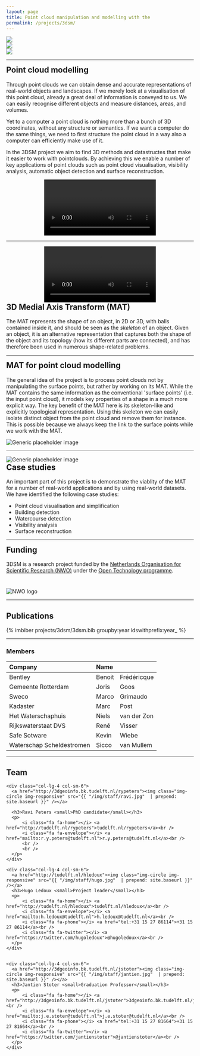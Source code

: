 ```yaml
---
layout: page
title: Point cloud manipulation and modelling with the 
permalink: /projects/3dsm/
---
```


<div class="row">
  <div class="col-sm-3 hidden-xs nopadding"><img class="img-responsive" src="{{ "/projects/3dsm/img/2dskeleton.png" | prepend: site.baseurl }}"/></div>
  <div class="col-sm-4 hidden-xs nopadding"><img class="img-responsive" src="{{ "/projects/3dsm/img/bg2.png" | prepend: site.baseurl }}"/></div>
  <div class="col-sm-5 hidden-xs nopadding"><img class="img-responsive" src="{{ "/projects/3dsm/img/bg.jpg" | prepend: site.baseurl }}"/></div>
</div>



- - -

<div class="row featurette">
  <div class="col-md-7">
    <h2 class="featurette-heading" style="margin-top:0px;">Point cloud modelling</h2>
    <p>Through point clouds we can obtain dense and accurate representations of real-world objects and landscapes. If we merely look at a visualisation of this point cloud, already a great deal of information is conveyed to us. We can easily recognise different objects and measure distances, areas, and volumes.</p>
    <p>Yet to a computer a point cloud is nothing more than a bunch of 3D coordinates, without any structure or semantics. If we want a computer do the same things, we need to first structure the point cloud in a way also a computer can efficiently make use of it.</p>
    <p>In the 3DSM project we aim to find 3D methods and datastructes that make it easier to work with pointclouds. By achieving this we enable a number of key applications of point clouds such as point cloud visualisation, visibility analysis, automatic object detection and surface reconstruction.</p>
  </div>
  <div class="col-md-5">
    <div align="center" class="embed-responsive embed-responsive-16by9">
    <video autoplay loop class="embed-responsive-item">
        <source src="{{ "/projects/3dsm/img/ze.mp4" | prepend: site.baseurl }}" type="video/mp4">
    </video>
    </div>
  </div>
</div>

- - - 

<div class="row featurette">
  <div class="col-md-5">
    <div align="center" class="embed-responsive embed-responsive-16by9">
    <video autoplay loop class="embed-responsive-item">
        <source src="{{ "/projects/3dsm/img/sb.mp4" | prepend: site.baseurl }}" type="video/mp4">
    </video>
    </div>
  </div>
  <div class="col-md-7">
    <h2 class="featurette-heading" style="margin-top:0px;">3D Medial Axis Transform (MAT)</h2>
    <p>The MAT represents the shape of an object, in 2D or 3D, with balls contained inside it, and should be seen as the <em>skeleton</em> of an object. Given an object, it is an alternative representation that captures both the shape of the object and its topology (how its different parts are connected), and has therefore been used in numerous shape-related problems.</p>
  </div>
</div>

 - - - 

<div class="row featurette">
  <div class="col-md-7">
    <h2 class="featurette-heading" style="margin-top:0px;">MAT for point cloud modelling</h2>
    <p>The general idea of the project is to process point clouds not by manipulating the surface points, but rather by working on its MAT. While the MAT contains the same information as the conventional 'surface points' (i.e. the input point cloud), it models key properties of a shape in a much more explicit way. The key benefit of the MAT here is its skeleton-like and explicitly topological representation. Using this skeleton we can easily isolate distinct object from the point cloud and remove them for instance. This is possible because we always keep the link to the surface points while we work with the MAT.</p>
  </div>
  <div class="col-md-5">
    <img class="featurette-image img-responsive" src="{{ "/projects/3dsm/img/idea.gif" | prepend: site.baseurl }}" alt="Generic placeholder image">
  </div>
</div>

- - -

<div class="row featurette">
  <div class="col-md-5">
    <img class="featurette-image img-responsive" src="{{ "/projects/3dsm/img/usecases.jpeg" | prepend: site.baseurl }}" alt="Generic placeholder image">
  </div>
  <div class="col-md-7">
    <h2 class="featurette-heading" style="margin-top:0px;">Case studies</h2>
    <p>An important part of this project is to demonstrate the viablity of the MAT for a number of real-world applications and by using real-world datasets. We have identified the following case studies:</p>
    <ul>
    <li>Point cloud visualisation and simplification</li>
    <li>Building detection</li>
    <li>Watercourse detection</li>
    <li>Visibility analysis</li>
    <li>Surface reconstruction</li>
    </ul>
  </div>
</div>

- - -


<div class="row featurette">
  <div class="col-md-7">
    <h2 class="featurette-heading" style="margin-top:0px;">Funding</h2>
    <p>3DSM is a research project funded by the <a href="http://www.stw.nl/en/">Netherlands Organisation for Scientific Research (NWO)</a> under the <a href="http://www.stw.nl/en/content/open-technology-programme">Open Technology programme</a>.</p>
  </div>
  <div class="col-md-5">
    <img style="margin-top:25px" class="featurette-image img-responsive" src="{{ "/projects/3dsm/img/nwo_logo.jpg" | prepend: site.baseurl }}" alt="NWO logo">
  </div>
</div>

- - -

## Publications

{% imbiber projects/3dsm/3dsm.bib groupby:year idswithprefix:year_ %}

- - -



### Members

<div class="container">
  <table class="table table-hover table-condensed">
<thead>
<tr>
<th style="text-align:left;"> Company </th>
<th style="text-align:left;"> Name </th>
<th>     </th>
</tr>
</thead>
<tbody>
<tr>
<td style="text-align:left;"> Bentley </td>
<td style="text-align:left;"> Benoit </td>
<td> Frédéricque </td>
</tr>
<tr>
<td style="text-align:left;"> Gemeente Rotterdam </td>
<td style="text-align:left;"> Joris </td>
<td> Goos </td>
</tr>
<tr>
<td style="text-align:left;"> Sweco </td>
<td style="text-align:left;"> Marco </td>
<td> Grimaudo </td>
</tr>
<tr>
<td style="text-align:left;"> Kadaster </td>
<td style="text-align:left;"> Marc </td>
<td> Post </td>
</tr>
<tr>
<td style="text-align:left;"> Het Waterschaphuis </td>
<td style="text-align:left;"> Niels </td>
<td> van der Zon </td>
</tr>
<tr>
<td style="text-align:left;"> Rijkswaterstaat DVS </td>
<td style="text-align:left;"> René </td>
<td> Visser </td>
</tr>
<tr>
<td style="text-align:left;"> Safe Sotware </td>
<td style="text-align:left;"> Kevin </td>
<td> Wiebe </td>
</tr>
<tr>
<td style="text-align:left;"> Waterschap Scheldestromen </td>
<td style="text-align:left;"> Sicco </td>
<td> van Mullem </td>
</tr>
</tbody>
</table>
</div>

- - -

## Team

<div class="row">

    <div class="col-lg-4 col-sm-6">
      <a href="http://3dgeoinfo.bk.tudelft.nl/rypeters"><img class="img-circle img-responsive" src="{{ "/img/staff/ravi.jpg"  | prepend: site.baseurl }}" /></a>
    
      <h3>Ravi Peters <small>PhD candidate</small></h3>
      <p>
          <i class="fa fa-home"></i> <a href="http://tudelft.nl/rypeters">tudelft.nl/rypeters</a><br />
          <i class="fa fa-envelope"></i> <a href="mailto:r.y.peters@tudelft.nl">r.y.peters@tudelft.nl</a><br />
          <br />
          <br />
      </p>
    </div>
    
    <div class="col-lg-4 col-sm-6">
      <a href="http://tudelft.nl/hledoux"><img class="img-circle img-responsive" src="{{ "/img/staff/hugo.jpg"  | prepend: site.baseurl }}" /></a>
      <h3>Hugo Ledoux <small>Project leader</small></h3>
      <p>
          <i class="fa fa-home"></i> <a href="http://tudelft.nl/hledoux">tudelft.nl/hledoux</a><br />
          <i class="fa fa-envelope"></i> <a href="mailto:h.ledoux@tudelft.nl">h.ledoux@tudelft.nl</a><br />
          <i class="fa fa-phone"></i> <a href="tel:+31 15 27 86114">+31 15 27 86114</a><br />
          <i class="fa fa-twitter"></i> <a href="https://twitter.com/hugoledoux">@hugoledoux</a><br />
      </p>
    </div>

    
    <div class="col-lg-4 col-sm-6">
      <a href="http://3dgeoinfo.bk.tudelft.nl/jstoter"><img class="img-circle img-responsive" src="{{ "/img/staff/jantien.jpg"  | prepend: site.baseurl }}" /></a>
      <h3>Jantien Stoter <small>Graduation Professor</small></h3>
      <p>
          <i class="fa fa-home"></i> <a href="http://3dgeoinfo.bk.tudelft.nl/jstoter">3dgeoinfo.bk.tudelft.nl/jstoter</a><br />
          <i class="fa fa-envelope"></i> <a href="mailto:j.e.stoter@tudelft.nl">j.e.stoter@tudelft.nl</a><br />
          <i class="fa fa-phone"></i> <a href="tel:+31 15 27 81664">+31 15 27 81664</a><br />
          <i class="fa fa-twitter"></i> <a href="https://twitter.com/jantienstoter">@jantienstoter</a><br />
      </p>
    </div>
</div>